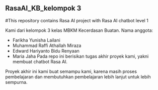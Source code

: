 ## RasaAI_KB_kelompok 3
#This repository contains Rasa AI project with Rasa AI chatbot level 1

Kami dari kelompok 3 kelas MBKM Kecerdasan Buatan.
Nama anggota: 
- Farikha Yunisha Lailani
- Muhammad Raffi Athallah Miraza
- Edward Hariyanto Bidu Renyaan
- Maria Jaha
Pada repo ini berisikan tugas akhir proyek kami, yakni membuat chatbot Rasa AI.

Proyek akhir ini kami buat semampu kami, karena masih proses pembelajaran dan membutuhkan pembelajaran lebih lanjut untuk lebih sempurna.
